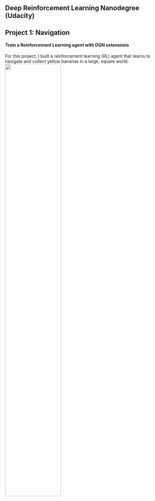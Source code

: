 ## Deep Reinforcement Learning Nanodegree (Udacity)
## Project 1: Navigation
#### Train a Reinforcement Learning agent with DQN extensions
For this project, I built a reinforcement learning (RL) agent that learns to navigate and collect yellow bananas in a large, square world.
<img src="images/banana.gif" width="60%" align="top-left" alt="" title="Project 1: Navigation" />
